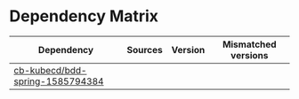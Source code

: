 # Dependency Matrix

Dependency | Sources | Version | Mismatched versions
---------- | ------- | ------- | -------------------
[cb-kubecd/bdd-spring-1585794384](https://github.com/cb-kubecd/bdd-spring-1585794384.git) |  | []() | 
